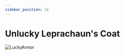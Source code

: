 ```yaml
---
sidebar_position: 12
---
```


# Unlucky Leprachaun's Coat

![LuckyArmor](http://i.imgur.com/Kzei2ZC.png)
